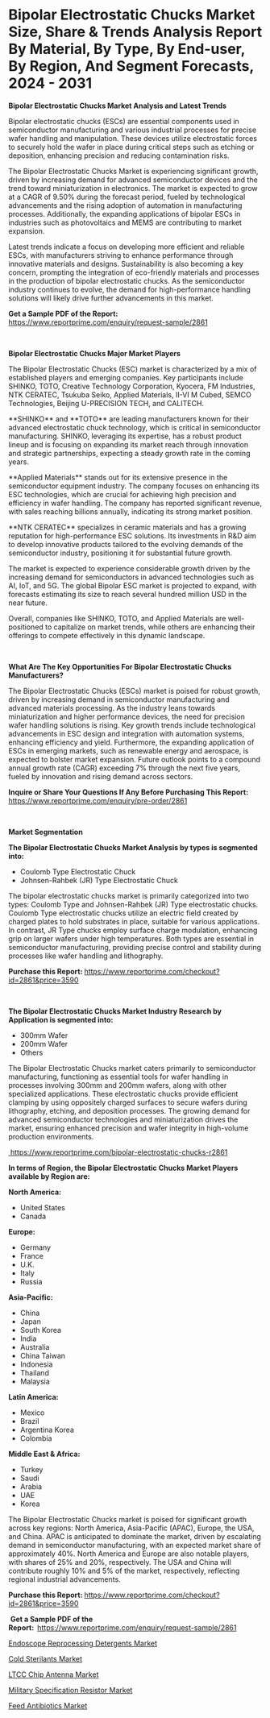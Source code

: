 <p><h1>Bipolar Electrostatic Chucks Market Size, Share & Trends Analysis Report By Material, By Type, By End-user, By Region, And Segment Forecasts, 2024 - 2031</h1></p><p><strong>Bipolar Electrostatic Chucks Market Analysis and Latest Trends</strong></p>
<p><p>Bipolar electrostatic chucks (ESCs) are essential components used in semiconductor manufacturing and various industrial processes for precise wafer handling and manipulation. These devices utilize electrostatic forces to securely hold the wafer in place during critical steps such as etching or deposition, enhancing precision and reducing contamination risks.</p><p>The Bipolar Electrostatic Chucks Market is experiencing significant growth, driven by increasing demand for advanced semiconductor devices and the trend toward miniaturization in electronics. The market is expected to grow at a CAGR of 9.50% during the forecast period, fueled by technological advancements and the rising adoption of automation in manufacturing processes. Additionally, the expanding applications of bipolar ESCs in industries such as photovoltaics and MEMS are contributing to market expansion.</p><p>Latest trends indicate a focus on developing more efficient and reliable ESCs, with manufacturers striving to enhance performance through innovative materials and designs. Sustainability is also becoming a key concern, prompting the integration of eco-friendly materials and processes in the production of bipolar electrostatic chucks. As the semiconductor industry continues to evolve, the demand for high-performance handling solutions will likely drive further advancements in this market.</p></p>
<p><strong>Get a Sample PDF of the Report:&nbsp;</strong> <a href="https://www.reportprime.com/enquiry/request-sample/2861">https://www.reportprime.com/enquiry/request-sample/2861</a></p>
<p>&nbsp;</p>
<p><strong>Bipolar Electrostatic Chucks Major Market Players</strong></p>
<p><p>The Bipolar Electrostatic Chucks (ESC) market is characterized by a mix of established players and emerging companies. Key participants include SHINKO, TOTO, Creative Technology Corporation, Kyocera, FM Industries, NTK CERATEC, Tsukuba Seiko, Applied Materials, II-VI M Cubed, SEMCO Technologies, Beijing U-PRECISION TECH, and CALITECH.</p><p>**SHINKO** and **TOTO** are leading manufacturers known for their advanced electrostatic chuck technology, which is critical in semiconductor manufacturing. SHINKO, leveraging its expertise, has a robust product lineup and is focusing on expanding its market reach through innovation and strategic partnerships, expecting a steady growth rate in the coming years.</p><p>**Applied Materials** stands out for its extensive presence in the semiconductor equipment industry. The company focuses on enhancing its ESC technologies, which are crucial for achieving high precision and efficiency in wafer handling. The company has reported significant revenue, with sales reaching billions annually, indicating its strong market position.</p><p>**NTK CERATEC** specializes in ceramic materials and has a growing reputation for high-performance ESC solutions. Its investments in R&D aim to develop innovative products tailored to the evolving demands of the semiconductor industry, positioning it for substantial future growth.</p><p>The market is expected to experience considerable growth driven by the increasing demand for semiconductors in advanced technologies such as AI, IoT, and 5G. The global Bipolar ESC market is projected to expand, with forecasts estimating its size to reach several hundred million USD in the near future.</p><p>Overall, companies like SHINKO, TOTO, and Applied Materials are well-positioned to capitalize on market trends, while others are enhancing their offerings to compete effectively in this dynamic landscape.</p></p>
<p>&nbsp;</p>
<p><strong>What Are The Key Opportunities For Bipolar Electrostatic Chucks Manufacturers?</strong></p>
<p><p>The Bipolar Electrostatic Chucks (ESCs) market is poised for robust growth, driven by increasing demand in semiconductor manufacturing and advanced materials processing. As the industry leans towards miniaturization and higher performance devices, the need for precision wafer handling solutions is rising. Key growth trends include technological advancements in ESC design and integration with automation systems, enhancing efficiency and yield. Furthermore, the expanding application of ESCs in emerging markets, such as renewable energy and aerospace, is expected to bolster market expansion. Future outlook points to a compound annual growth rate (CAGR) exceeding 7% through the next five years, fueled by innovation and rising demand across sectors.</p></p>
<p><strong>Inquire or Share Your Questions If Any Before Purchasing This Report:</strong> <a href="https://www.reportprime.com/enquiry/pre-order/2861">https://www.reportprime.com/enquiry/pre-order/2861</a></p>
<p>&nbsp;</p>
<p><strong>Market Segmentation</strong></p>
<p><strong>The Bipolar Electrostatic Chucks Market Analysis by types is segmented into:</strong></p>
<p><ul><li>Coulomb Type Electrostatic Chuck</li><li>Johnsen-Rahbek (JR) Type Electrostatic Chuck</li></ul></p>
<p><p>The bipolar electrostatic chucks market is primarily categorized into two types: Coulomb Type and Johnsen-Rahbek (JR) Type electrostatic chucks. Coulomb Type electrostatic chucks utilize an electric field created by charged plates to hold substrates in place, suitable for various applications. In contrast, JR Type chucks employ surface charge modulation, enhancing grip on larger wafers under high temperatures. Both types are essential in semiconductor manufacturing, providing precise control and stability during processes like wafer handling and lithography.</p></p>
<p><strong>Purchase this Report:&nbsp;</strong><a href="https://www.reportprime.com/checkout?id=2861&price=3590">https://www.reportprime.com/checkout?id=2861&price=3590</a></p>
<p>&nbsp;</p>
<p><strong>The Bipolar Electrostatic Chucks Market Industry Research by Application is segmented into:</strong></p>
<p><ul><li>300mm Wafer</li><li>200mm Wafer</li><li>Others</li></ul></p>
<p><p>The Bipolar Electrostatic Chucks market caters primarily to semiconductor manufacturing, functioning as essential tools for wafer handling in processes involving 300mm and 200mm wafers, along with other specialized applications. These electrostatic chucks provide efficient clamping by using oppositely charged surfaces to secure wafers during lithography, etching, and deposition processes. The growing demand for advanced semiconductor technologies and miniaturization drives the market, ensuring enhanced precision and wafer integrity in high-volume production environments.</p></p>
<p><a href="https://www.reportprime.com/bipolar-electrostatic-chucks-r2861">&nbsp;https://www.reportprime.com/bipolar-electrostatic-chucks-r2861</a></p>
<p><strong>In terms of Region, the Bipolar Electrostatic Chucks Market Players available by Region are:</strong></p>
<p>
    <p> <strong> North America: </strong>
        <ul>
            <li>United States</li>
            <li>Canada</li>
        </ul>
        </p> 
    <p> <strong> Europe: </strong>
        <ul>
            <li>Germany</li>
            <li>France</li>
            <li>U.K.</li>
            <li>Italy</li>
            <li>Russia</li>
        </ul>
        </p> 
    <p> <strong> Asia-Pacific: </strong>
        <ul>
            <li>China</li>
            <li>Japan</li>
            <li>South Korea</li>
            <li>India</li>
            <li>Australia</li>
            <li>China Taiwan</li>
            <li>Indonesia</li>
            <li>Thailand</li>
            <li>Malaysia</li>
        </ul>
        </p> 
    <p> <strong> Latin America: </strong>
        <ul>
            <li>Mexico</li>
            <li>Brazil</li>
            <li>Argentina Korea</li>
            <li>Colombia</li>
        </ul>
        </p> 
    <p> <strong> Middle East & Africa: </strong>
        <ul>
            <li>Turkey</li>
            <li>Saudi</li>
            <li>Arabia</li>
            <li>UAE</li>
            <li>Korea</li>
        </ul>
    </p>
    </p>
<p><p>The Bipolar Electrostatic Chucks market is poised for significant growth across key regions: North America, Asia-Pacific (APAC), Europe, the USA, and China. APAC is anticipated to dominate the market, driven by escalating demand in semiconductor manufacturing, with an expected market share of approximately 40%. North America and Europe are also notable players, with shares of 25% and 20%, respectively. The USA and China will contribute roughly 10% and 5% of the market, respectively, reflecting regional industrial advancements.</p></p>
<p><strong>Purchase this Report: </strong><a href="https://www.reportprime.com/checkout?id=2861&price=3590">https://www.reportprime.com/checkout?id=2861&price=3590</a></p>
<p>&nbsp;<strong>Get a Sample PDF of the Report:&nbsp;&nbsp;</strong><a href="https://www.reportprime.com/enquiry/request-sample/2861">https://www.reportprime.com/enquiry/request-sample/2861</a></p>
<p><strong></strong></p>
<p><p><a href="https://issuu.com/reportprime-2/docs/endoscope-reprocessing-detergents-m_016a27eb0dbb32">Endoscope Reprocessing Detergents Market</a></p><p><a href="https://issuu.com/reportprime-2/docs/cold-sterilants-market-size-2030.pp_4ed7f8208d5ba9">Cold Sterilants Market</a></p><p><a href="https://github.com/ParvinKhatun77/Market-Research-Report-List-1/blob/main/ltcc-chip-antenna-market.md">LTCC Chip Antenna Market</a></p><p><a href="https://github.com/GraceTurner587/Market-Research-Report-List-1/blob/main/military-specification-resistor-market.md">Military Specification Resistor Market</a></p><p><a href="https://www.linkedin.com/pulse/global-feed-antibiotics-industry-analysis-share-growth-trends-i6gmc?trackingId=hqggDxHYR6C1xPkVEZDSKQ%3D%3D">Feed Antibiotics Market</a></p></p>
